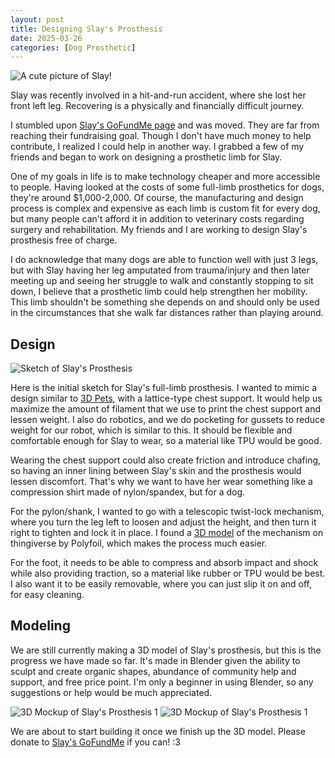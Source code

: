 ```yaml
---
layout: post
title: Designing Slay's Prosthesis
date: 2025-03-26
categories: [Dog Prosthetic]
---
```


![A cute picture of Slay!](https://drive.google.com/thumbnail?id=1_ducvp_C2K3RUo-04_iZEj8bPuwfQBJU)

Slay was recently involved in a hit-and-run accident, where she lost her front left leg. Recovering is a physically and financially difficult journey.

I stumbled upon [Slay's GoFundMe page](https://www.gofundme.com/f/donate-to-help-brave-dogs-walk-again?qid=77884ab2f74ea37fba78038e259af30d) and was moved. They are far from reaching their fundraising goal. Though I don't have much money to help contribute, I realized I could help in another way. I grabbed a few of my friends and began to work on designing a prosthetic limb for Slay.

One of my goals in life is to make technology cheaper and more accessible to people. Having looked at the costs of some full-limb prosthetics for dogs, they're around $1,000-2,000. Of course, the manufacturing and design process is complex and expensive as each limb is custom fit for every dog, but many people can't afford it in addition to veterinary costs regarding surgery and rehabilitation. My friends and I are working to design Slay's prosthesis free of charge.

I do acknowledge that many dogs are able to function well with just 3 legs, but with Slay having her leg amputated from trauma/injury and then later meeting up and seeing her struggle to walk and constantly stopping to sit down, I believe that a prosthetic limb could help strengthen her mobility. This limb shouldn't be something she depends on and should only be used in the circumstances that she walk far distances rather than playing around.

## Design

![Sketch of Slay's Prosthesis](https://drive.google.com/thumbnail?id=1xXluklFklt6wONoh9c-OJmyR0jfo-H6B)

Here is the initial sketch for Slay's full-limb prosthesis. I wanted to mimic a design similar to [3D Pets](https://www.3dpetsprosthetics.com/), with a lattice-type chest support. It would help us maximize the amount of filament that we use to print the chest support and lessen weight. I also do robotics, and we do pocketing for gussets to reduce weight for our robot, which is similar to this. It should be flexible and comfortable enough for Slay to wear, so a material like TPU would be good.

Wearing the chest support could also create friction and introduce chafing, so having an inner lining between Slay's skin and the prosthesis would lessen discomfort. That's why we want to have her wear something like a compression shirt made of nylon/spandex, but for a dog.

For the pylon/shank, I wanted to go with a telescopic twist-lock mechanism, where you turn the leg left to loosen and adjust the height, and then turn it right to tighten and lock it in place. I found a [3D model](https://www.thingiverse.com/thing:4926237) of the mechanism on thingiverse by Polyfoil, which makes the process much easier.

For the foot, it needs to be able to compress and absorb impact and shock while also providing traction, so a material like rubber or TPU would be best. I also want it to be easily removable, where you can just slip it on and off, for easy cleaning.

## Modeling

We are still currently making a 3D model of Slay's prosthesis, but this is the progress we have made so far. It's made in Blender given the ability to sculpt and create organic shapes, abundance of community help and support, and free price point. I'm only a beginner in using Blender, so any suggestions or help would be much appreciated.

![3D Mockup of Slay's Prosthesis 1](https://drive.google.com/thumbnail?id=1XkQt3uJ3ETGC0fbxPrL1eV1BU_XwDqfl)
![3D Mockup of Slay's Prosthesis 1](https://drive.google.com/thumbnail?id=1KXjGjJhgQsh6NTrMlXvCeKVzO3zyq-Xv)

We are about to start building it once we finish up the 3D model. Please donate to [Slay's GoFundMe](https://www.gofundme.com/f/donate-to-help-brave-dogs-walk-again?qid=77884ab2f74ea37fba78038e259af30d) if you can! :3